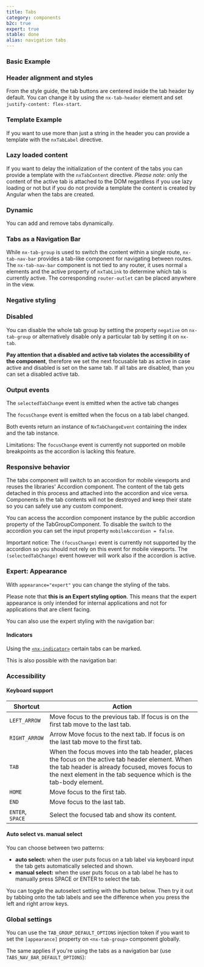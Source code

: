 ```yaml
---
title: Tabs
category: components
b2c: true
expert: true
stable: done
alias: navigation tabs
---
```


### Basic Example

<!-- example(tabs-basic) -->

### Header alignment and styles

From the style guide, the tab buttons are centered inside the tab header by default. You can change it by using the `nx-tab-header` element and set `justify-content: flex-start`.

<!-- example(tabs-styling) -->

### Template Example

If you want to use more than just a string in the header you can provide a template with the `nxTabLabel` directive.

<!-- example(tabs-template) -->

### Lazy loaded content

If you want to delay the initialization of the content of the tabs you can provide a template with the `nxTabContent` directive. _Please note_: only the content of the active tab is attached to the DOM regardless if you use lazy loading or not but if you do not provide a template the content is created by Angular when the tabs are created.

<!-- example(tabs-lazy) -->

### Dynamic

You can add and remove tabs dynamically.

<!-- example(tabs-dynamic) -->

### Tabs as a Navigation Bar

While `nx-tab-group` is used to switch the content within a single route, `nx-tab-nav-bar` provides a tab-like component for navigating between routes. The `nx-tab-nav-bar` component is not tied to any router, it uses normal `a` elements and the active property of `nxTabLink` to determine which tab is currently active. The corresponding `router-outlet` can be placed anywhere in the view.

<!-- example(tabs-nav-bar) -->

### Negative styling

<!-- example(tabs-negative) -->

### Disabled

You can disable the whole tab group by setting the property `negative` on `nx-tab-group` or alternatively disable only a particular tab by setting it on `nx-tab`.

**Pay attention that a disabled and active tab violates the accessibility of the component**, therefore we set the next focusable tab as active in case active and disabled is set on the same tab. If all tabs are disabled, than you can set a disabled active tab.

<!-- example(tabs-disabled) -->

### Output events

The `selectedTabChange` event is emitted when the active tab changes

The `focusChange` event is emitted when the focus on a tab label changed.

Both events return an instance of `NxTabChangeEvent` containing the index and the tab instance.

Limitations: The `focusChange` event is currently not supported on mobile breakpoints as the accordion is lacking this feature.

<!-- example(tabs-output-events) -->

### Responsive behavior

The tabs component will switch to an accordion for mobile viewports and reuses the libraries' Accordion component. The content of the tab gets detached in this process and attached into the accordion and vice versa. Components in the tab contents will not be destroyed and keep their state so you can safely use any custom component.

You can access the accordion component instance by the public accordion property of the TabGroupComponent. To disable the switch to the accordion you can set the input property `mobileAccordion = false`.

Important notice: The `(focusChange)` event is currently not supported by the accordion so you should not rely on this event for mobile viewports. The `(selectedTabChange)` event however will work also if the accordion is active.

<!-- example(tabs-responsive) -->

<div class="docs-expert-container">

### Expert: Appearance

With `appearance="expert"` you can change the styling of the tabs.

Please note that **this is an Expert styling option**. This means that the expert appearance is only intended for internal applications and not for applications that are client facing.

<!-- example(tabs-appearance) -->

You can also use the expert styling with the navigation bar:

<!-- example(tabs-nav-bar-appearance) -->

#### Indicators

Using the [`<nx-indicator>`](./documentation/indicator/overview) certain tabs can be marked.

<!-- example(tabs-with-indicator) -->

This is also possible with the navigation bar:

<!-- example(tabs-nav-bar-with-indicator) -->

</div>

### Accessibility

#### Keyboard support

| Shortcut | Action |
| --- | --- |
| `LEFT_ARROW` | Move focus to the previous tab. If focus is on the first tab move to the last tab. |
| `RIGHT_ARROW` | Arrow Move focus to the next tab. If focus is on the last tab move to the first tab. |
| `TAB` | When the focus moves into the tab header, places the focus on the active tab header element. When the tab header is already focused, moves focus to the next element in the tab sequence which is the tab-body element. |
| `HOME` | Move focus to the first tab. |
| `END` | Move focus to the last tab. |
| `ENTER`, `SPACE` | Select the focused tab and show its content. |

#### Auto select vs. manual select

You can choose between two patterns:

-   **auto select:** when the user puts focus on a tab label via keyboard input the tab gets automatically selected and shown.
-   **manual select:** when the user puts focus on a tab label he has to manually press SPACE or ENTER to select the tab.

You can toggle the autoselect setting with the button below. Then try it out by tabbing onto the tab labels and see the difference when you press the left and right arrow keys.

<!-- example(tabs-auto-manual-select) -->

### Global settings

You can use the `TAB_GROUP_DEFAULT_OPTIONS` injection token if you want to set the `[appearance]` property on `<nx-tab-group>` component globally.

<!-- example(tabs-injection-token) -->

The same applies if you're using the tabs as a navigation bar (use `TABS_NAV_BAR_DEFAULT_OPTIONS`):

<!-- example(tabs-nav-bar-injection-token) -->
